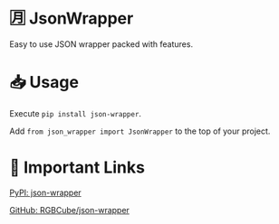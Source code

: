 # 🈷️ JsonWrapper

Easy to use JSON wrapper packed with features.

# 📥 Usage

Execute `pip install json-wrapper`.

Add `from json_wrapper import JsonWrapper` to the top of your project.

# 🔗 Important Links

[PyPI: json-wrapper](https://pypi.org/project/json-wrapper/)

[GitHub: RGBCube/json-wrapper](https://github.com/RGBCube/JsonWrapper)
